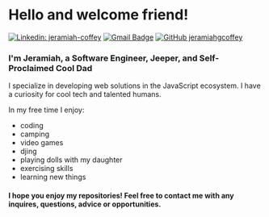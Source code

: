 # Hello and welcome friend!
[![Linkedin: jeramiah-coffey](https://img.shields.io/badge/-jeramiahcoffey-blue?style=flat-square&logo=Linkedin&logoColor=white&link=https://www.linkedin.com/in/jeramiah-coffey/)](https://www.linkedin.com/in/jeramiah-coffey/)
[![Gmail Badge](https://img.shields.io/badge/-jeramiah@jeramiahcoffey.com-c14438?style=flat-square&logo=Gmail&logoColor=white&link=mailto:jeramiah@jeramiahcoffey.com)](mailto:jeramiah@jeramiahcoffey.com)
[![GitHub jeramiahgcoffey](https://img.shields.io/github/followers/jeramiahgcoffey?label=follow&style=social)](https://github.com/jeramiahgcoffey)


### I'm Jeramiah, a Software Engineer, Jeeper, and Self-Proclaimed Cool Dad

I specialize in developing web solutions in the JavaScript ecosystem. I have a curiosity for cool tech and talented humans. 

In my free time I enjoy:
- coding
- camping
- video games
- djing
- playing dolls with my daughter
- exercising skills
- learning new things

#### I hope you enjoy my repositories! Feel free to contact me with any inquires, questions, advice or opportunities.
